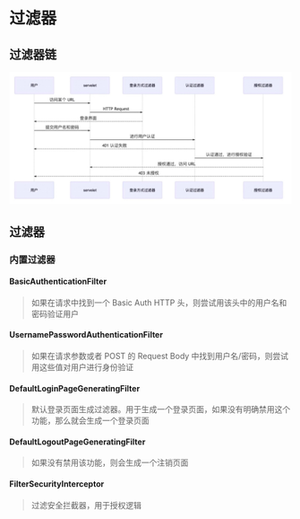 # 过滤器

## 过滤器链

![](media/16645950818761/16645950941977.jpg)

## 过滤器
### 内置过滤器
#### BasicAuthenticationFilter
> 如果在请求中找到一个 Basic Auth HTTP 头，则尝试用该头中的用户名和密码验证用户

#### UsernamePasswordAuthenticationFilter
> 如果在请求参数或者 POST 的 Request Body 中找到用户名/密码，则尝试用这些值对用户进行身份验证

#### DefaultLoginPageGeneratingFilter
> 默认登录页面生成过滤器。用于生成一个登录页面，如果没有明确禁用这个功能，那么就会生成一个登录页面

#### DefaultLogoutPageGeneratingFilter
> 如果没有禁用该功能，则会生成一个注销页面

#### FilterSecurityInterceptor
> 过滤安全拦截器，用于授权逻辑
